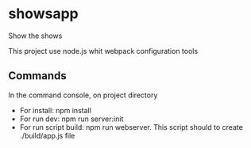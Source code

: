 # showsapp
Show the shows

This project use node.js whit webpack configuration tools

## Commands

In the command console, on project directory

- For install: npm install
- For run dev: npm run server:init
- For run script build:  npm  run webserver. This script should to create ./build/app.js file

